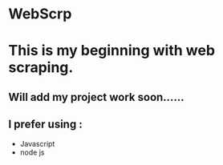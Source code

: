 # WebScrp
<h1> This is my beginning with web scraping.</h1>
<h2>Will add my project work soon......</h2>
<h2> I prefer using :</h2>
<ul> 
  <li> Javascript</li>
  <li> node js </li>
</ul>
